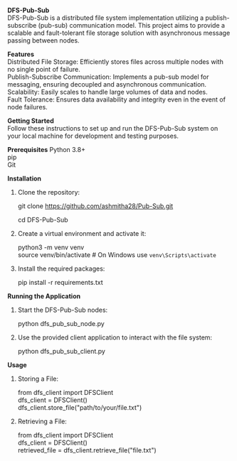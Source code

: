 **DFS-Pub-Sub**  
DFS-Pub-Sub is a distributed file system implementation utilizing a publish-subscribe (pub-sub) communication model. This project aims to provide a scalable and fault-tolerant file storage solution with asynchronous message passing between nodes.
  
**Features**   
Distributed File Storage: Efficiently stores files across multiple nodes with no single point of failure.  
Publish-Subscribe Communication: Implements a pub-sub model for messaging, ensuring decoupled and asynchronous communication.  
Scalability: Easily scales to handle large volumes of data and nodes.  
Fault Tolerance: Ensures data availability and integrity even in the event of node failures.  

**Getting Started**  
Follow these instructions to set up and run the DFS-Pub-Sub system on your local machine for development and testing purposes.  
  
**Prerequisites**
  Python 3.8+  
  pip  
  Git  
  
**Installation** 
  
1. Clone the repository:  
  
    git clone https://github.com/ashmitha28/Pub-Sub.git
   
    cd DFS-Pub-Sub  
  
3. Create a virtual environment and activate it:
     
    python3 -m venv venv  
    source venv/bin/activate   # On Windows use `venv\Scripts\activate`  
    
4. Install the required packages:  
  
    pip install -r requirements.txt  

      
**Running the Application**

1. Start the DFS-Pub-Sub nodes:  
  
    python dfs_pub_sub_node.py  
    
2. Use the provided client application to interact with the file system:  
  
    python dfs_pub_sub_client.py  
    
**Usage**  
  
1. Storing a File:  
  
    from dfs_client import DFSClient  
    dfs_client = DFSClient()  
    dfs_client.store_file("path/to/your/file.txt")  
  
2. Retrieving a File:  
  
    from dfs_client import DFSClient  
    dfs_client = DFSClient()  
    retrieved_file = dfs_client.retrieve_file("file.txt")

 
